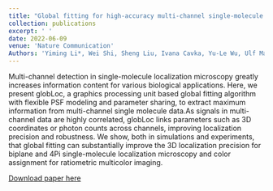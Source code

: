 ```yaml
---
title: "Global fitting for high-accuracy multi-channel single-molecule localization"
collection: publications
excerpt: ' '
date: 2022-06-09
venue: 'Nature Communication'
Authors: 'Yiming Li*, Wei Shi, Sheng Liu, Ivana Cavka, Yu-Le Wu, Ulf Matti, Decheng Wu, Simone Koehler, Jonas Ries*  (2022). &quot;Global fitting for high-accuracy multi-channel single-molecule localization &quot; <i>Nature Communication</i>'
---
```

Multi-channel detection in single-molecule localization microscopy greatly increases information content for various biological applications. Here, we present globLoc, a graphics processing unit based global fitting algorithm with flexible PSF modeling and parameter
sharing, to extract maximum information from multi-channel single molecule data.As signals in multi-channel data are highly correlated, globLoc links parameters such as 3D coordinates or photon counts across channels, improving localization precision and robustness. We show, both in simulations and experiments, that global fitting can substantially improve the 3D localization precision for biplane and 4Pi single-molecule localization microscopy and color assignment for ratiometric multicolor imaging.

[Download paper here](http://li-lab-sustech.github.io/files/paper18.pdf)

